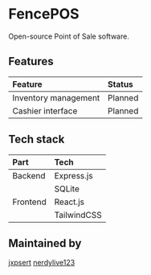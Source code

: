 # FencePOS

Open-source Point of Sale software.

## Features

| Feature              | Status  |
|:---------------------|:--------|
| Inventory management | Planned |
| Cashier interface    | Planned |

## Tech stack

| Part     | Tech       |
|:---------|:-----------|
| Backend  | Express.js |
|          | SQLite     |
| Frontend | React.js   |
|          | TailwindCSS|

## Maintained by

[jxpsert](https://github.com/jxpsert)
[nerdylive123](https://github.com/nerdylive123)
